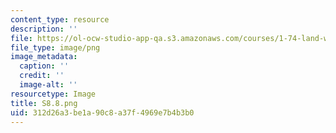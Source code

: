 ```yaml
---
content_type: resource
description: ''
file: https://ol-ocw-studio-app-qa.s3.amazonaws.com/courses/1-74-land-water-food-and-climate-fall-2020/312d26a3be1a90c8a37f4969e7b4b3b0_S8.8.png
file_type: image/png
image_metadata:
  caption: ''
  credit: ''
  image-alt: ''
resourcetype: Image
title: S8.8.png
uid: 312d26a3-be1a-90c8-a37f-4969e7b4b3b0
---
```


